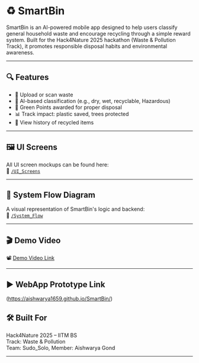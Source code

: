 # ♻️ SmartBin

SmartBin is an AI-powered mobile app designed to help users classify general household waste and encourage recycling through a simple reward system. Built for the Hack4Nature 2025 hackathon (Waste & Pollution Track), it promotes responsible disposal habits and environmental awareness.

---

## 🔍 Features
- 📸 Upload or scan waste
- 🧠 AI-based classification (e.g., dry, wet, recyclable, Hazardous)
- 🎁 Green Points awarded for proper disposal
- 📊 Track impact: plastic saved, trees protected
- 📜 View history of recycled items

---

## 🖼️ UI Screens
All UI screen mockups can be found here:  
📁 [`/UI_Screens`](./UI_Screens)

---

## 🔁 System Flow Diagram
A visual representation of SmartBin's logic and backend:  
📁 [`/System_Flow`](./System_Flow)

---

## 🎬 Demo Video
📽️ [Demo Video Link](https://drive.google.com/file/d/1GlGYoHZSMyMNkblhPBdHzJuwJIiMgdz_/view?usp=drive_link)

---

## ▶️ WebApp Prototype Link
(https://aishwarya1659.github.io/SmartBin/)

## 🛠️ Built For
Hack4Nature 2025 – IITM BS  
Track: Waste & Pollution  
Team: Sudo_Solo, 
Member: Aishwarya Gond

---


